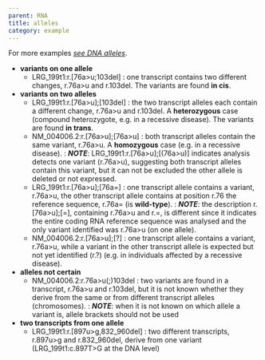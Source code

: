 ```yaml
---
parent: RNA
title: alleles
category: example
---
```


For more examples [_see DNA alleles_](/recommendations/DNA/variant/alleles/).

*	**variants on one allele**
	*	LRG\_199t1:r.[76a>u;103del]
	:	one transcript contains two different changes, r.76a>u and r.103del. The variants are found **in cis**.
*	**variants on two alleles**
	*	LRG\_199t1:r.[76a>u];[103del]
	:	the two transcript alleles each contain a different change, r.76a>u and r.103del. A **heterozygous** case (compound heterozygote, e.g. in a recessive disease). The variants are found **in trans**.
	*	NM\_004006.2:r.[76a>u];[76a>u]
	:	both transcript alleles contain the same variant, r.76a>u. A **homozygous** case (e.g. in a recessive disease).
	:	_**NOTE**_: LRG\_199t1:r.[76a>u];[(76a>u)] indicates analysis detects one variant (r.76a>u), suggesting both transcript alleles contain this variant, but it can not be excluded the other allele is deleted or not expressed.
	*	LRG_199t1:r.[76a>u];[76a=]
	:	one transcript allele contains a variant, r.76a>u, the other transcript allele contains at position r.76 the reference sequence, r.76a= (is **wild-type**).
	:	_**NOTE**_: the description r.[76a>u];[=], containing r.76a>u and r.=, is different since it indicates the entire coding RNA reference sequence was analysed and the only variant identified was r.76a>u (on one allele).
	*	NM\_004006.2:r.[76a>u];[?]
	:	one transcript allele contains a variant, r.76a>u, while a variant in the other transcript allele is expected but not yet identified (r.?) (e.g. in individuals affected by a recessive disease).
*	**alleles not certain**
	*	NM\_004006.2:r.76a>u(;)103del
	:	two variants are found in a transcript, r.76a>u and r.103del, but it is not known whether they derive from the same or from different transcript alleles (chromosomes).
	:	_**NOTE**_: when it is not known on which allele a variant is, allele brackets should not be used
*	**two transcripts from one allele**
	*	LRG\_199t1:r.[897u>g,832_960del]
	:	two different transcripts, r.897u>g and r.832_960del, derive from one variant (LRG_199t1:c.897T>G at the DNA level)
